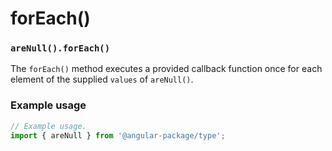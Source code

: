 # forEach()

### `areNull().forEach()`

The `forEach()` method executes a provided callback function once for each element of the supplied `values` of `areNull()`.

### Example usage

```typescript
// Example usage.
import { areNull } from '@angular-package/type';


```

